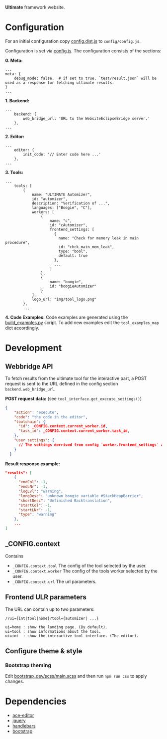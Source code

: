 **Ultimate** framework website.

# Configuration
For an initial configuration copy [config.dist.js](config/config.dist.js) to `config/config.js`.

Configuration is set via [config.js](config/config.js). The configuration consists of the sections:

**0. Meta:**
```
...
meta: {
    debug_mode: false,  # if set to true, `test/result.json` will be used as a response for fetching ultimate results.
}
...
```


**1. Backend:**
```
...
    backend: {
        web_bridge_url: 'URL to the WebsiteEclipseBridge server.'
    },
...
```

**2. Editor:**
```
...
    editor: {
        init_code: '// Enter code here ...'
    },
...
```

**3. Tools:**
```
...
    tools: [
        {
            name: "ULTIMATE Automizer",
            id: "automizer",
            description: "Verification of ...",
            languages: ["Boogie", "C"],
            workers: [
                {
                    name: "c",
                    id: "cAutomizer",
                    frontend_settings: [
                      {
                        name: "Check for memory leak in main procedure",
                        id: "chck_main_mem_leak",
                        type: "bool",
                        default: true
                      },
                      ...
                    ]
                },
                {
                    name: "boogie",
                    id: "boogieAutomizer"
                }
            ],
            logo_url: "img/tool_logo.png"
        },
        ...
```

**4. Code Examples:**
Code examples are generated using the [build_examples.py](build_examples.py) script. 
To add new examples edit the `tool_examples_map` dict accordingly.

# Development
## Webbridge API
To fetch results from the ultimate tool for the interactive part, a POST request is sent to the URL defined in the
config section `backend.web_bridge_url`.

**POST request data:** (see `tool_interface.get_execute_settings()`)
```json
{
    "action": "execute",
    "code": "the code in the editor",
    "toolchain": {
      "id": _CONFIG.context.current_worker.id,
      "task_id": _CONFIG.context.current_worker.task_id,
    },
    "user_settings": {
      // The settings derrived from config `worker.frontend_settings` and set by the user.
    }
  }
```

**Result response example:**
```json
"results": [
    {
      "endCol": -1,
      "endLNr": -1,
      "logLvl": "warning",
      "longDesc": "unknown boogie variable #StackHeapBarrier",
      "shortDesc": "Unfinished Backtranslation",
      "startCol": -1,
      "startLNr": -1,
      "type": "warning"
    },
    ...
]
```

## _CONFIG.context
Contains

* `_CONFIG.context.tool` The config of the tool selected by the user.
* `_CONFIG.context.worker` The config of the tools worker selected by the user.
* `_CONFIG.context.url` The url parameters.


## Frontend ULR parameters
The URL can contain up to two parameters:

```
/?ui={int|tool|home}?tool={automizer| ...} 

ui=home : show the landing page. (By default).
ui=tool : show informations about the tool.
ui=int  : show the interactive tool interface. (The editor).
```

## Configure theme & style
### Bootstrap theming
Edit [bootstrap_dev/scss/main.scss](bootstrap_dev/scss/main.scss) and then run `npm run css` to apply changes.


# Dependencies
* [ace-editor](https://ace.c9.io/)
* [jquery](https://jquery.com/)
* [handlebars](https://handlebarsjs.com/)
* [bootstrap](https://getbootstrap.com/)
